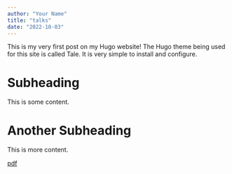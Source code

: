 ```yaml
---
author: "Your Name"
title: "talks"
date: "2022-10-03"
---
```


This is my very first post on my Hugo website!
The Hugo theme being used for this site is called Tale.
It is very simple to install and configure.
# Subheading
This is some content.
# Another Subheading
This is more content.

[pdf](static/dummy.pdf)
